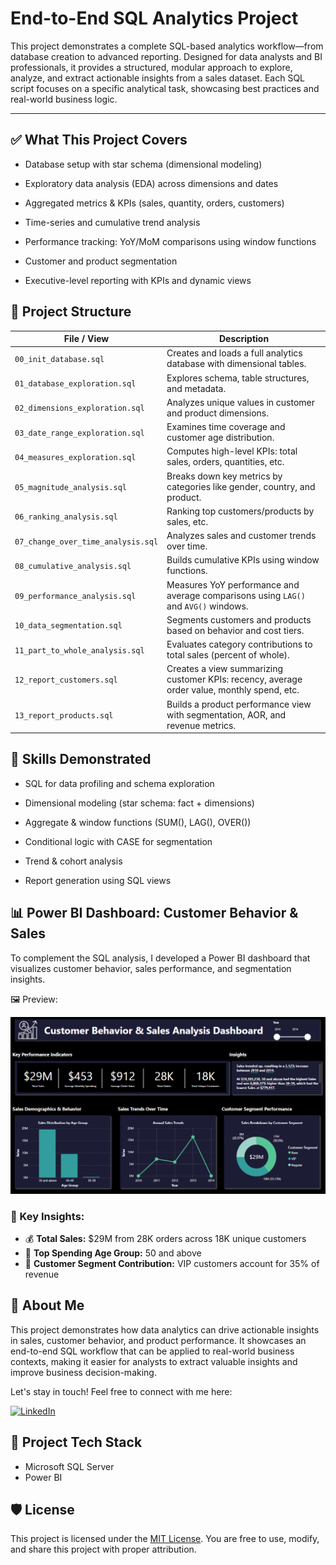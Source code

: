 # End-to-End SQL Analytics Project

This project demonstrates a complete SQL-based analytics workflow—from database creation to advanced reporting. Designed for data analysts and BI professionals, it provides a structured, modular approach to explore, analyze, and extract actionable insights from a sales dataset. Each SQL script focuses on a specific analytical task, showcasing best practices and real-world business logic.

---

## ✅ What This Project Covers

- Database setup with star schema (dimensional modeling)

- Exploratory data analysis (EDA) across dimensions and dates

- Aggregated metrics & KPIs (sales, quantity, orders, customers)

- Time-series and cumulative trend analysis

- Performance tracking: YoY/MoM comparisons using window functions

- Customer and product segmentation

- Executive-level reporting with KPIs and dynamic views

## 📁 Project Structure

| File / View                        | Description                                                                                 |
| ---------------------------------- | ------------------------------------------------------------------------------------------- |
| `00_init_database.sql`             | Creates and loads a full analytics database with dimensional tables.                        |
| `01_database_exploration.sql`      | Explores schema, table structures, and metadata.                                            |
| `02_dimensions_exploration.sql`    | Analyzes unique values in customer and product dimensions.                                  |
| `03_date_range_exploration.sql`    | Examines time coverage and customer age distribution.                                       |
| `04_measures_exploration.sql`      | Computes high-level KPIs: total sales, orders, quantities, etc.                             |
| `05_magnitude_analysis.sql`        | Breaks down key metrics by categories like gender, country, and product.                    |
| `06_ranking_analysis.sql`          | Ranking top customers/products by sales, etc.                                               |
| `07_change_over_time_analysis.sql` | Analyzes sales and customer trends over time.                                               |
| `08_cumulative_analysis.sql`       | Builds cumulative KPIs using window functions.                                              |
| `09_performance_analysis.sql`      | Measures YoY performance and average comparisons using `LAG()` and `AVG()` windows.         |
| `10_data_segmentation.sql`         | Segments customers and products based on behavior and cost tiers.                           |
| `11_part_to_whole_analysis.sql`    | Evaluates category contributions to total sales (percent of whole).                         |
| `12_report_customers.sql`          | Creates a view summarizing customer KPIs: recency, average order value, monthly spend, etc. |
| `13_report_products.sql`           | Builds a product performance view with segmentation, AOR, and revenue metrics.              |

## 🧠 Skills Demonstrated

- SQL for data profiling and schema exploration

- Dimensional modeling (star schema: fact + dimensions)

- Aggregate & window functions (SUM(), LAG(), OVER())

- Conditional logic with CASE for segmentation

- Trend & cohort analysis

- Report generation using SQL views

## 📊 Power BI Dashboard: Customer Behavior & Sales

To complement the SQL analysis, I developed a Power BI dashboard that visualizes customer behavior, sales performance, and segmentation insights.

🖼️ Preview:

![Dashboard Preview](powerbi-dashboard/Customer%20Behavior%20and%20Sales%20Analysis%20Dashboard.png)

### 🔑 Key Insights:
- 💰 **Total Sales:** $29M from 28K orders across 18K unique customers
- 🧓 **Top Spending Age Group:** 50 and above
- 🏅 **Customer Segment Contribution:** VIP customers account for 35% of revenue

## 🌟 About Me

This project demonstrates how data analytics can drive actionable insights in sales, customer behavior, and product performance. It showcases an end-to-end SQL workflow that can be applied to real-world business contexts, making it easier for analysts to extract valuable insights and improve business decision-making.

Let's stay in touch! Feel free to connect with me here:

[![LinkedIn](https://img.shields.io/badge/LinkedIn-Connect-blue?style=for-the-badge&logo=linkedin)](https://www.linkedin.com/in/ricardovargas-contact)

## 🧰 Project Tech Stack
- Microsoft SQL Server
- Power BI

## 🛡️ License

This project is licensed under the [MIT License](LICENSE). You are free to use, modify, and share this project with proper attribution.
